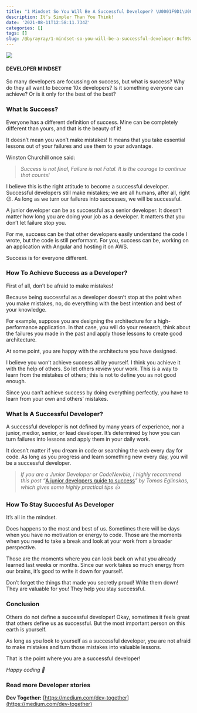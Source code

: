 ```yaml
---
title: "1 Mindset So You Will Be A Successful Developer? \U0001F9D1‍\U0001F4BB\U0001F469‍\U0001F4BB"
description: It’s Simpler Than You Think!
date: '2021-08-11T12:58:11.734Z'
categories: []
tags: []
slug: /@byrayray/1-mindset-so-you-will-be-a-successful-developer-8cf09ab88ab5
---
```


![](/images/0__xB4PW918rg9ZNNc0.jpg)

#### DEVELOPER MINDSET

So many developers are focussing on success, but what is success? Why do they all want to become 10x developers? Is it something everyone can achieve? Or is it only for the best of the best?

### What Is Success?

Everyone has a different definition of success. Mine can be completely different than yours, and that is the beauty of it!

It doesn’t mean you won’t make mistakes! It means that you take essential lessons out of your failures and use them to your advantage.

Winston Churchill once said:

> _Success is not final, Failure is not Fatal. It is the courage to continue that counts!_

I believe this is the right attitude to become a successful developer. Successful developers still make mistakes; we are all humans, after all, right 😉. As long as we turn our failures into successes, we will be successful.

A junior developer can be as successful as a senior developer. It doesn’t matter how long you are doing your job as a developer. It matters that you don’t let failure stop you.

For me, success can be that other developers easily understand the code I wrote, but the code is still performant. For you, success can be, working on an application with Angular and hosting it on AWS.

Success is for everyone different.

### How To Achieve Success as a Developer?

First of all, don’t be afraid to make mistakes!

Because being successful as a developer doesn’t stop at the point when you make mistakes, no, do everything with the best intention and best of your knowledge.

For example, suppose you are designing the architecture for a high-performance application. In that case, you will do your research, think about the failures you made in the past and apply those lessons to create good architecture.

At some point, you are happy with the architecture you have designed.

I believe you won’t achieve success all by yourself. I think you achieve it with the help of others. So let others review your work. This is a way to learn from the mistakes of others; this is not to define you as not good enough.

Since you can’t achieve success by doing everything perfectly, you have to learn from your own and others’ mistakes.

### What Is A Successful Developer?

A successful developer is not defined by many years of experience, nor a junior, medior, senior, or lead developer. It’s determined by how you can turn failures into lessons and apply them in your daily work.

It doesn’t matter if you dream in code or searching the web every day for code. As long as you progress and learn something new every day, you will be a successful developer.

> _If you are a Junior Developer or CodeNewbie, I highly recommend this post “_[A junior developers guide to success](https://medium.com/@tomas.eglinskas/a-junior-developers-guide-to-success-68e234088104)_” by Tomas Eglinskas, which gives some highly practical tips 👍_

### How To Stay Succesful As Developer

It’s all in the mindset.

Does happens to the most and best of us. Sometimes there will be days when you have no motivation or energy to code. Those are the moments when you need to take a break and look at your work from a broader perspective.

Those are the moments where you can look back on what you already learned last weeks or months. Since our work takes so much energy from our brains, it’s good to write it down for yourself.

Don’t forget the things that made you secretly proud! Write them down! They are valuable for you! They help you stay successful.

### Conclusion

Others do not define a successful developer! Okay, sometimes it feels great that others define us as successful. But the most important person on this earth is yourself.

As long as you look to yourself as a successful developer, you are not afraid to make mistakes and turn those mistakes into valuable lessons.

That is the point where you are a successful developer!

_Happy coding 🚀_

### Read more Developer stories

**Dev Together:** [https://medium.com/dev-together](https://medium.com/dev-together)
